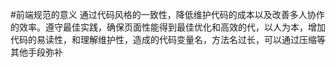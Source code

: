#前端规范的意义
通过代码风格的一致性，降低维护代码的成本以及改善多人协作的效率。遵守最佳实践，确保页面性能得到最佳优化和高效的代，以人为本，增加代码的易读性，和理解维护性，造成的代码变量名，方法名过长，可以通过压缩等其他手段弥补
